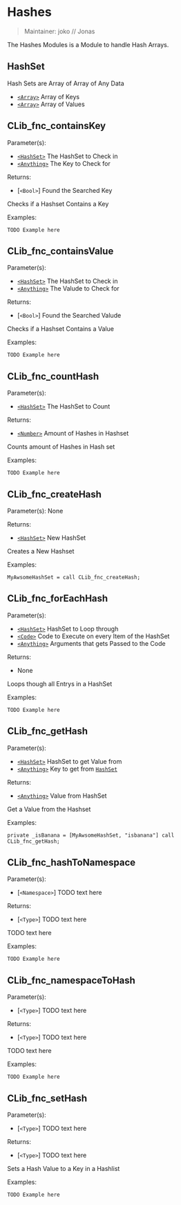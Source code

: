 # Hashes

> Maintainer: joko // Jonas

The Hashes Modules is a Module to handle Hash Arrays.

## HashSet
Hash Sets are Array of Array of Any Data
* [`<Array>`] Array of Keys
* [`<Array>`] Array of Values

## CLib_fnc_containsKey

Parameter(s):
* [`<HashSet>`] The HashSet to Check in
* [`<Anything>`] The Key to Check for

Returns:
* [`<Bool>`] Found the Searched Key

Checks if a Hashset Contains a Key

Examples:

```sqf
TODO Example here
```

## CLib_fnc_containsValue

Parameter(s):
* [`<HashSet>`] The HashSet to Check in
* [`<Anything>`] The Valude to Check for

Returns:
* [`<Bool>`] Found the Searched Valude

Checks if a Hashset Contains a Value

Examples:

```sqf
TODO Example here
```

## CLib_fnc_countHash

Parameter(s):
* [`<HashSet>`] The HashSet to Count

Returns:
* [`<Number>`] Amount of Hashes in Hashset

Counts amount of Hashes in Hash set

Examples:

```sqf
TODO Example here
```

## CLib_fnc_createHash

Parameter(s):
None

Returns:
* [`<HashSet>`] New HashSet

Creates a New Hashset

Examples:

```sqf
MyAwsomeHashSet = call CLib_fnc_createHash;
```

## CLib_fnc_forEachHash

Parameter(s):
* [`<HashSet>`] HashSet to Loop through
* [`<Code>`] Code to Execute on every Item of the HashSet
* [`<Anything>`] Arguments that gets Passed to the Code

Returns:
* None

Loops though all Entrys in a HashSet

Examples:

```sqf
TODO Example here
```

## CLib_fnc_getHash

Parameter(s):
* [`<HashSet>`] HashSet to get Value from
* [`<Anything>`] Key to get from [`HashSet`]

Returns:
* [`<Anything>`] Value from HashSet

Get a Value from the Hashset

Examples:

```sqf
private _isBanana = [MyAwsomeHashSet, "isbanana"] call CLib_fnc_getHash;
```

## CLib_fnc_hashToNamespace

Parameter(s):
* [`<Namespace>`] TODO text here

Returns:
* [`<Type>`] TODO text here

TODO text here

Examples:

```sqf
TODO Example here
```

## CLib_fnc_namespaceToHash

Parameter(s):
* [`<Type>`] TODO text here

Returns:
* [`<Type>`] TODO text here

TODO text here

Examples:

```sqf
TODO Example here
```

## CLib_fnc_setHash

Parameter(s):
* [`<Type>`] TODO text here

Returns:
* [`<Type>`] TODO text here

Sets a Hash Value to a Key in a Hashlist

Examples:

```sqf
TODO Example here
```

[`<HashSet>`]: #HashSet
[`HashSet`]: #HashSet

[`<Control>`]: https://community.bistudio.com/wiki/Control
[`<Anything>`]: https://community.bistudio.com/wiki/Anything
[`<Config>`]: https://community.bistudio.com/wiki/Config
[`<Object>`]: https://community.bistudio.com/wiki/Object
[`<String>`]: https://community.bistudio.com/wiki/String
[`<Number>`]: https://community.bistudio.com/wiki/Number
[`<Array>`]: https://community.bistudio.com/wiki/Array
[`<Position>`]: https://community.bistudio.com/wiki/Position
[`<Color>`]: https://community.bistudio.com/wiki/Color
[`<Boolean>`]: https://community.bistudio.com/wiki/Boolean
[`<Code>`]: https://community.bistudio.com/wiki/Code
[`<Group>`]: https://community.bistudio.com/wiki/Group
[`<Location>`]: https://community.bistudio.com/wiki/Location
[`<Structured Text>`]: https://community.bistudio.com/wiki/Structured_Text
[`<Waypoint>`]: https://community.bistudio.com/wiki/Waypoint
[`<Task>`]: https://community.bistudio.com/wiki/Task
